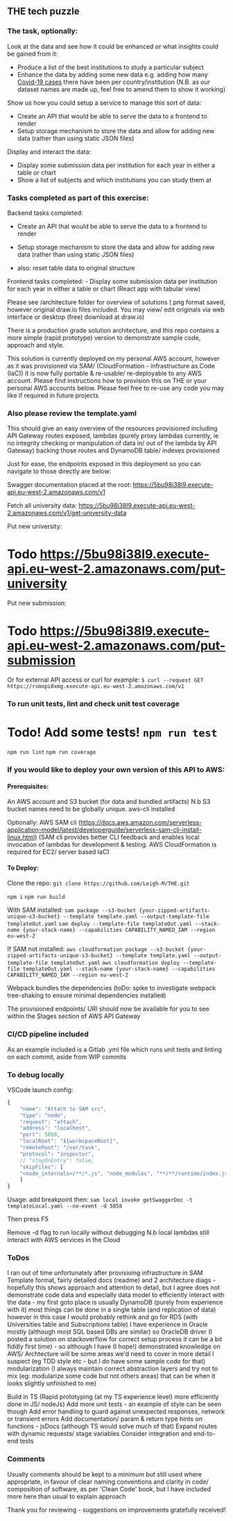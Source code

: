 ## THE tech puzzle
### The task, optionally:
  Look at the data and see how it could be enhanced or what insights could be gained from it:
  - Produce a list of the best institutions to study a particular subject
  - Enhance the data by adding some new data e.g. adding how many [Covid-19 cases](https://github.com/nytimes/covid-19-data) there have been per country/institution (N.B. as our dataset names are made up, feel free to amend them to show it working)

  Show us how you could setup a service to manage this sort of data:
  - Create an API that would be able to serve the data to a frontend to render
  - Setup storage mechanism to store the data and allow for adding new data (rather than using static JSON files)

  Display and interact the data:
  - Display some submission data per institution for each year in either a table or chart
  - Show a list of subjects and which institutions you can study them at

### Tasks completed as part of this exercise:
  Backend tasks completed:
  - Create an API that would be able to serve the data to a frontend to render
  - Setup storage mechanism to store the data and allow for adding new data (rather than using static JSON files)

  - also: reset table data to original structure

  Frontend tasks completed:
    - Display some submission data per institution for each year in either a table or chart (React app with tabular view)

Please see /architecture folder for overview of solutions (.png format saved, however original draw.io files included. You may view/ edit originals via web interface or desktop (free) download at draw.io)

There is a production grade solution architecture, and this repo contains a more simple (rapid prototype) version to demonstrate sample code, approach and style.

This solution is currently deployed on my personal AWS account, however as it was provisioned via SAM/ (CloudFormation - infrastructure as Code (IaC)) it is now fully portable & re-usable/ re-deployable to any AWS account. Please find instructions how to provision this on THE or your personal AWS accounts below. Please feel free to re-use any code you may like if required in future projects

### Also please review the template.yaml
This should give an easy overview of the resources provisioned including API Gateway routes exposed, lambdas (purely proxy lambdas currently, ie no integrity checking or manipulation of data in/ out of the lambda by API Gateway) backing those routes and DynamoDB table/ indexes provisioned

Just for ease, the endpoints exposed in this deployment so you can navigate to those directly are below:

Swagger documentation placed at the root:
https://5bu98i38l9.execute-api.eu-west-2.amazonaws.com/v1

Fetch all university data:
https://5bu98i38l9.execute-api.eu-west-2.amazonaws.com/v1/get-university-data

Put new university:
# Todo https://5bu98i38l9.execute-api.eu-west-2.amazonaws.com/put-university

Put new submission:
# Todo https://5bu98i38l9.execute-api.eu-west-2.amazonaws.com/put-submission

Or for external API access or curl for example: `$ curl --request GET https://rsmopi0xmg.execute-api.eu-west-2.amazonaws.com/v1`

### To run unit tests, lint and check unit test coverage
# Todo! Add some tests! `npm run test`
`npm run lint`
`npm run coverage`

### If you would like to deploy your own version of this API to AWS:
#### Prerequisites:
An AWS account and S3 bucket (for data and bundled artifacts) N.b S3 bucket names need to be globally unique.
aws-cli installed

Optionally: AWS SAM cli (https://docs.aws.amazon.com/serverless-application-model/latest/developerguide/serverless-sam-cli-install-linux.html)
(SAM cli provides better CLI feedback and enables local invocation of lambdas for development & testing. AWS CloudFormation is required for EC2/ server based IaC)

#### To Deploy:
Clone the repo: `git clone https://github.com/Leigh-M/THE.git`

`npm i`
`npm run build`

With SAM installed:
`sam package --s3-bucket {your-zipped-artifacts-unique-s3-bucket} --template template.yaml --output-template-file templateOut.yaml`
`sam deploy --template-file templateOut.yaml --stack-name {your-stack-name} --capabilities CAPABILITY_NAMED_IAM --region eu-west-2`

If SAM not installed:
`aws cloudformation package --s3-bucket {your-zipped-artifacts-unique-s3-bucket} --template template.yaml --output-template-file templateOut.yaml`
`aws cloudformation deploy --template-file templateOut.yaml --stack-name {your-stack-name} --capabilities CAPABILITY_NAMED_IAM --region eu-west-2`

Webpack bundles the dependencies (toDo: spike to investigate webpack tree-shaking to ensure minimal dependencies installed)

The provisioned endpoints/ URI should now be available for you to see within the Stages section of AWS API Gateway

### CI/CD pipeline included
As an example included is a Gitlab .yml file which runs unit tests and linting on each commit, aside from WIP commits

### To debug locally
VSCode launch config:

```JavaScript
{
    "name": "Attach to SAM src",
    "type": "node",
    "request": "attach",
    "address": "localhost",
    "port": 5858,
    "localRoot": "${workspaceRoot}",
    "remoteRoot": "/var/task",
    "protocol": "inspector",
    // "stopOnEntry": false,
    "skipFiles": [
    "<node_internals>/**/*.js", "node_modules", "**/**/runtime/index.js",
    ]
}
```
Usage: add breakpoint then:
`sam local invoke getSwaggerDoc -t templateLocal.yaml --no-event -d 5858`

Then press F5

Remove -d flag to run locally without debugging
N.b local lambdas still interact with AWS services in the Cloud

### ToDos
I ran out of time unfortunately after provisioing infrastructure in SAM Template format, fairly detailed docs (readme) and 2 architecture diags - hopefully this shows approach and attention to detail, but I agree does not demonstrate code data and especially data model to efficiently interact with the data - my first goto place is usually DynamoDB (purely from experience with it) most things can be done in a single table (and replication of data) however in this case I would probably rethink and go for RDS (with Universities table and Subscriptions table) I have experience in Oracle mostly (although most SQL based DBs are similar) so OracleDB driver (I posted a solution on stackoverflow for correct setup process it can be a bit fiddly first time) - so although I have (I hope!) demonstrated knowledge on AWS/ Archtecture will be some areas we'd need to cover in more detail I suspect (eg TDD style etc - but I do have some sample code for that) modularization (I always maintain correct abstraction layers and try not to mix (eg: modularize some code but not others areas) that can be when it looks slightly unfinished to me)

Build in TS (Rapid prototyping (at my TS experience level) more efficiently done in JS/ nodeJs)
Add more unit tests - an example of style can be seen though
Add error handling to guard against unexpected responses, network or transient errors
Add documentation/ param & return type hints on functions - jsDocs (although TS would solve much of that)
Expand routes with dynamic requests/ stage variables
Consider integration and end-to-end tests

### Comments
Usually comments should be kept to a minimum but still used where appropriate, in favour of clear naming conventions and clarity in code/ composition of software, as per 'Clean Code' book, but I have included more here than usual to explain approach

Thank you for reviewing - suggestions on improvements gratefully received!
